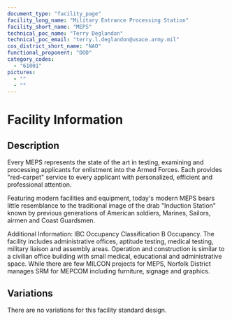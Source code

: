 ```yaml
---
document_type: "facility_page"
facility_long_name: "Military Entrance Processing Station"
facility_short_name: "MEPS"
technical_poc_name: "Terry Deglandon"
technical_poc_email: "terry.l.deglandon@usace.army.mil"
cos_district_short_name: "NAO"
functional_proponent: "DOD"
category_codes:
  - "61001"
pictures:
  - ""
  - ""
---
```


# Facility Information

## Description

Every MEPS represents the state of the art in testing, examining and processing applicants for enlistment into the Armed Forces. Each provides "red-carpet" service to every applicant with personalized, efficient and professional attention.

Featuring modern facilities and equipment, today's modern MEPS bears little resemblance to the traditional image of the drab "Induction Station" known by previous generations of American soldiers, Marines, Sailors, airmen and Coast Guardsmen.

Additional Information: IBC Occupancy Classification B Occupancy. The facility includes administrative offices, aptitude testing, medical testing, military liaison and assembly areas. Operation and construction is similar to a civilian office building with small medical, educational and administrative space. While there are few MILCON projects for MEPS, Norfolk District manages SRM for MEPCOM including furniture, signage and graphics.

## Variations

There are no variations for this facility standard design.
